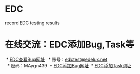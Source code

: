 # EDC
record EDC testing results

# 在线交流：EDC添加Bug,Task等 
  * [EDC查看Bug网址](https://edelux.visualstudio.com/MedioLabs/MedioLabs%20Team/_backlogs/TaskBoard/ML1?_a=requirements "查看Bug")
    * 账号：edctest@edelux.net  
    * 密码：MAygn439
  * [EDC添加Bug网址](https://edelux.visualstudio.com/MedioLabs/MedioLabs%20Team/_workitems?_a=new&witd=Bug "添加Bug")
  * [EDC添加Task网址](https://edelux.visualstudio.com/MedioLabs/MedioLabs%20Team/_workitems?_a=new&witd=Task "添加Task")
